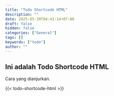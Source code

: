 ```yaml
---
title: "Todo Shortcode HTML"
description: ""
date: 2025-05-30T04:43:14+07:00
draft: false
hidden: false
categories: ["General"]
tags: []
keywords: ["todo"]
author: ""
---
```


## Ini adalah Todo Shortcode HTML

Cara yang dianjurkan.

<!--more-->

{{< todo-shortcode-html >}}